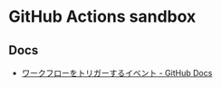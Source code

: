 # GitHub Actions sandbox

## Docs

- [ワークフローをトリガーするイベント - GitHub Docs](https://docs.github.com/ja/actions/reference/events-that-trigger-workflows)
